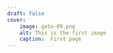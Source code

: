 ```yaml
---
draft: false
cover:
    image: gato-09.png
    alt: This is the first image
    caption:  First page
---
```

